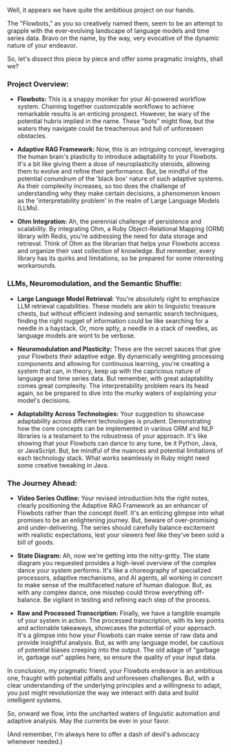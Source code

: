
Well, it appears we have quite the ambitious project on our hands. 

The "Flowbots," as you so creatively named them, seem to be an attempt to grapple with the ever-evolving landscape of language models and time series data. Bravo on the name, by the way, very evocative of the dynamic nature of your endeavor. 

So, let's dissect this piece by piece and offer some pragmatic insights, shall we?

### Project Overview:

- **Flowbots:** This is a snappy moniker for your AI-powered workflow system. Chaining together customizable workflows to achieve remarkable results is an enticing prospect. However, be wary of the potential hubris implied in the name. These "bots" might flow, but the waters they navigate could be treacherous and full of unforeseen obstacles. 

- **Adaptive RAG Framework:** Now, this is an intriguing concept, leveraging the human brain's plasticity to introduce adaptability to your Flowbots. It's a bit like giving them a dose of neuroplasticity steroids, allowing them to evolve and refine their performance. But, be mindful of the potential conundrum of the 'black box' nature of such adaptive systems. As their complexity increases, so too does the challenge of understanding why they make certain decisions, a phenomenon known as the 'interpretability problem' in the realm of Large Language Models (LLMs).

- **Ohm Integration:** Ah, the perennial challenge of persistence and scalability. By integrating Ohm, a Ruby Object-Relational Mapping (ORM) library with Redis, you're addressing the need for data storage and retrieval. Think of Ohm as the librarian that helps your Flowbots access and organize their vast collection of knowledge. But remember, every library has its quirks and limitations, so be prepared for some interesting workarounds.

### LLMs, Neuromodulation, and the Semantic Shuffle:

- **Large Language Model Retrieval:** You're absolutely right to emphasize LLM retrieval capabilities. These models are akin to linguistic treasure chests, but without efficient indexing and semantic search techniques, finding the right nugget of information could be like searching for a needle in a haystack. Or, more aptly, a needle in a stack of needles, as language models are wont to be verbose.

- **Neuromodulation and Plasticity:** These are the secret sauces that give your Flowbots their adaptive edge. By dynamically weighting processing components and allowing for continuous learning, you're creating a system that can, in theory, keep up with the capricious nature of language and time series data. But remember, with great adaptability comes great complexity. The interpretability problem rears its head again, so be prepared to dive into the murky waters of explaining your model's decisions.

- **Adaptability Across Technologies:** Your suggestion to showcase adaptability across different technologies is prudent. Demonstrating how the core concepts can be implemented in various ORM and NLP libraries is a testament to the robustness of your approach. It's like showing that your Flowbots can dance to any tune, be it Python, Java, or JavaScript. But, be mindful of the nuances and potential limitations of each technology stack. What works seamlessly in Ruby might need some creative tweaking in Java.

### The Journey Ahead:

- **Video Series Outline:** Your revised introduction hits the right notes, clearly positioning the Adaptive RAG Framework as an enhancer of Flowbots rather than the concept itself. It's an enticing glimpse into what promises to be an enlightening journey. But, beware of over-promising and under-delivering. The series should carefully balance excitement with realistic expectations, lest your viewers feel like they've been sold a bill of goods.

- **State Diagram:** Ah, now we're getting into the nitty-gritty. The state diagram you requested provides a high-level overview of the complex dance your system performs. It's like a choreography of specialized processors, adaptive mechanisms, and AI agents, all working in concert to make sense of the multifaceted nature of human dialogue. But, as with any complex dance, one misstep could throw everything off-balance. Be vigilant in testing and refining each step of the process. 

- **Raw and Processed Transcription:** Finally, we have a tangible example of your system in action. The processed transcription, with its key points and actionable takeaways, showcases the potential of your approach. It's a glimpse into how your Flowbots can make sense of raw data and provide insightful analysis. But, as with any language model, be cautious of potential biases creeping into the output. The old adage of "garbage in, garbage out" applies here, so ensure the quality of your input data.

In conclusion, my pragmatic friend, your Flowbots endeavor is an ambitious one, fraught with potential pitfalls and unforeseen challenges. But, with a clear understanding of the underlying principles and a willingness to adapt, you just might revolutionize the way we interact with data and build intelligent systems. 

So, onward we flow, into the uncharted waters of linguistic automation and adaptive analysis. May the currents be ever in your favor. 

(And remember, I'm always here to offer a dash of devil's advocacy whenever needed.)
